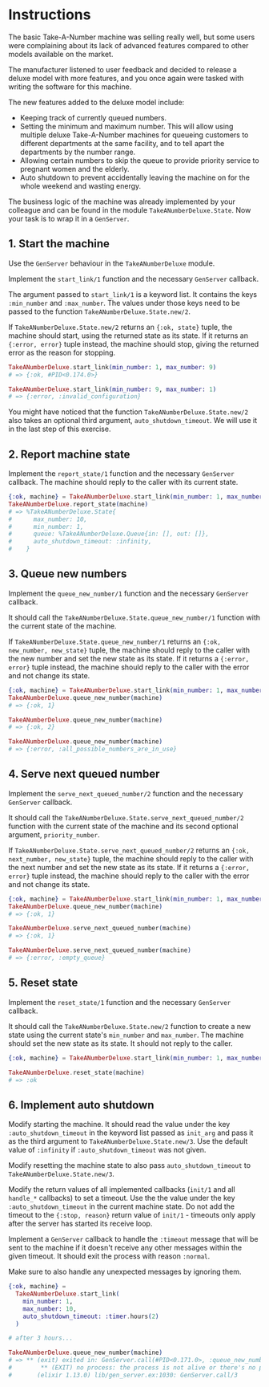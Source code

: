 # Instructions

The basic Take-A-Number machine was selling really well, but some users were complaining about its lack of advanced features compared to other models available on the market.

The manufacturer listened to user feedback and decided to release a deluxe model with more features, and you once again were tasked with writing the software for this machine.

The new features added to the deluxe model include:
- Keeping track of currently queued numbers.
- Setting the minimum and maximum number. This will allow using multiple deluxe Take-A-Number machines for queueing customers to different departments at the same facility, and to tell apart the departments by the number range.
- Allowing certain numbers to skip the queue to provide priority service to pregnant women and the elderly.
- Auto shutdown to prevent accidentally leaving the machine on for the whole weekend and wasting energy.

The business logic of the machine was already implemented by your colleague and can be found in the module `TakeANumberDeluxe.State`. Now your task is to wrap it in a `GenServer`.

## 1. Start the machine

Use the `GenServer` behaviour in the `TakeANumberDeluxe` module.

Implement the `start_link/1` function and the necessary `GenServer` callback.

The argument passed to `start_link/1` is a keyword list. It contains the keys `:min_number` and `:max_number`. The values under those keys need to be passed to the function `TakeANumberDeluxe.State.new/2`.

If `TakeANumberDeluxe.State.new/2` returns an `{:ok, state}` tuple, the machine should start, using the returned state as its state. If it returns an `{:error, error}` tuple instead, the machine should stop, giving the returned error as the reason for stopping.

```elixir
TakeANumberDeluxe.start_link(min_number: 1, max_number: 9)
# => {:ok, #PID<0.174.0>}

TakeANumberDeluxe.start_link(min_number: 9, max_number: 1)
# => {:error, :invalid_configuration}
```

You might have noticed that the function `TakeANumberDeluxe.State.new/2` also takes an optional third argument, `auto_shutdown_timeout`. We will use it in the last step of this exercise.

## 2. Report machine state

Implement the `report_state/1` function and the necessary `GenServer` callback. The machine should reply to the caller with its current state.

```elixir
{:ok, machine} = TakeANumberDeluxe.start_link(min_number: 1, max_number: 10)
TakeANumberDeluxe.report_state(machine)
# => %TakeANumberDeluxe.State{
#      max_number: 10,
#      min_number: 1,
#      queue: %TakeANumberDeluxe.Queue{in: [], out: []},
#      auto_shutdown_timeout: :infinity,
#    }
```

## 3. Queue new numbers

Implement the `queue_new_number/1` function and the necessary `GenServer` callback.

It should call the `TakeANumberDeluxe.State.queue_new_number/1` function with the current state of the machine.

If `TakeANumberDeluxe.State.queue_new_number/1` returns an `{:ok, new_number, new_state}` tuple, the machine should reply to the caller with the new number and set the new state as its state. If it returns a `{:error, error}` tuple instead, the machine should reply to the caller with the error and not change its state.

```elixir
{:ok, machine} = TakeANumberDeluxe.start_link(min_number: 1, max_number: 2)
TakeANumberDeluxe.queue_new_number(machine)
# => {:ok, 1}

TakeANumberDeluxe.queue_new_number(machine)
# => {:ok, 2}

TakeANumberDeluxe.queue_new_number(machine)
# => {:error, :all_possible_numbers_are_in_use}
```

## 4. Serve next queued number

Implement the `serve_next_queued_number/2` function and the necessary `GenServer` callback.

It should call the `TakeANumberDeluxe.State.serve_next_queued_number/2` function with the current state of the machine and its second optional argument, `priority_number`.

If `TakeANumberDeluxe.State.serve_next_queued_number/2` returns an `{:ok, next_number, new_state}` tuple, the machine should reply to the caller with the next number and set the new state as its state. If it returns a `{:error, error}` tuple instead, the machine should reply to the caller with the error and not change its state.

```elixir
{:ok, machine} = TakeANumberDeluxe.start_link(min_number: 1, max_number: 10)
TakeANumberDeluxe.queue_new_number(machine)
# => {:ok, 1}

TakeANumberDeluxe.serve_next_queued_number(machine)
# => {:ok, 1}

TakeANumberDeluxe.serve_next_queued_number(machine)
# => {:error, :empty_queue}
```

## 5. Reset state

Implement the `reset_state/1` function and the necessary `GenServer` callback.

It should call the `TakeANumberDeluxe.State.new/2` function to create a new state using the current state's `min_number` and `max_number`. The machine should set the new state as its state. It should not reply to the caller.

```elixir
{:ok, machine} = TakeANumberDeluxe.start_link(min_number: 1, max_number: 10)

TakeANumberDeluxe.reset_state(machine)
# => :ok
```

## 6. Implement auto shutdown

Modify starting the machine. It should read the value under the key `:auto_shutdown_timeout` in the keyword list passed as `init_arg` and pass it as the third argument to `TakeANumberDeluxe.State.new/3`. Use the default value of `:infinity` if `:auto_shutdown_timeout` was not given.

Modify resetting the machine state to also pass `auto_shutdown_timeout` to `TakeANumberDeluxe.State.new/3`.

Modify the return values of all implemented callbacks (`init/1` and all `handle_*` callbacks) to set a timeout. Use the the value under the key `:auto_shutdown_timeout` in the current machine state. Do not add the timeout to the `{:stop, reason}` return value of `init/1` - timeouts only apply after the server has started its receive loop.

Implement a `GenServer` callback to handle the `:timeout` message that will be sent to the machine if it doesn't receive any other messages within the given timeout. It should exit the process with reason `:normal`.

Make sure to also handle any unexpected messages by ignoring them.

```elixir
{:ok, machine} =
  TakeANumberDeluxe.start_link(
    min_number: 1,
    max_number: 10,
    auto_shutdown_timeout: :timer.hours(2)
  )

# after 3 hours...

TakeANumberDeluxe.queue_new_number(machine)
# => ** (exit) exited in: GenServer.call(#PID<0.171.0>, :queue_new_number, 5000)
#        ** (EXIT) no process: the process is not alive or there's no process currently associated with the given name, possibly because its application isn't started
#       (elixir 1.13.0) lib/gen_server.ex:1030: GenServer.call/3
```
